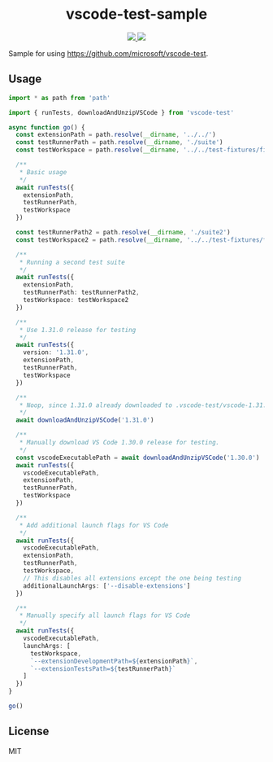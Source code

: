 <p>
  <h1 align="center">vscode-test-sample</h1>
</p>

<p align="center">
  <a href="https://travis-ci.org/octref/vscode-test-sample">
    <img src="https://img.shields.io/travis/octref/vscode-test-sample.svg?label=Travis&logo=Travis&style=flat-square">
  </a>
  <a href="https://dev.azure.com/zhenhwu/vscode/_build?definitionId=1">
    <img src="https://img.shields.io/azure-devops/build/zhenhwu/95c3275f-c40a-43e1-b7f1-c6b8e8ef8bfd/1.svg?label=Azure%20DevOps&logo=Azure%20Devops&style=flat-square">
  </a>
</p>

Sample for using https://github.com/microsoft/vscode-test.

## Usage

```ts
import * as path from 'path'

import { runTests, downloadAndUnzipVSCode } from 'vscode-test'

async function go() {
  const extensionPath = path.resolve(__dirname, '../../')
  const testRunnerPath = path.resolve(__dirname, './suite')
  const testWorkspace = path.resolve(__dirname, '../../test-fixtures/fixture1')

  /**
   * Basic usage
   */
  await runTests({
    extensionPath,
    testRunnerPath,
    testWorkspace
  })

  const testRunnerPath2 = path.resolve(__dirname, './suite2')
  const testWorkspace2 = path.resolve(__dirname, '../../test-fixtures/fixture2')

  /**
   * Running a second test suite
   */
  await runTests({
    extensionPath,
    testRunnerPath: testRunnerPath2,
    testWorkspace: testWorkspace2
  })

  /**
   * Use 1.31.0 release for testing
   */
  await runTests({
    version: '1.31.0',
    extensionPath,
    testRunnerPath,
    testWorkspace
  })

  /**
   * Noop, since 1.31.0 already downloaded to .vscode-test/vscode-1.31.0
   */
  await downloadAndUnzipVSCode('1.31.0')

  /**
   * Manually download VS Code 1.30.0 release for testing.
   */
  const vscodeExecutablePath = await downloadAndUnzipVSCode('1.30.0')
  await runTests({
    vscodeExecutablePath,
    extensionPath,
    testRunnerPath,
    testWorkspace
  })

  /**
   * Add additional launch flags for VS Code
   */
  await runTests({
    vscodeExecutablePath,
    extensionPath,
    testRunnerPath,
    testWorkspace,
    // This disables all extensions except the one being testing
    additionalLaunchArgs: ['--disable-extensions']
  })

  /**
   * Manually specify all launch flags for VS Code
   */
  await runTests({
    vscodeExecutablePath,
    launchArgs: [
      testWorkspace,
      `--extensionDevelopmentPath=${extensionPath}`,
      `--extensionTestsPath=${testRunnerPath}`
    ]
  })
}

go()
```

## License

MIT
